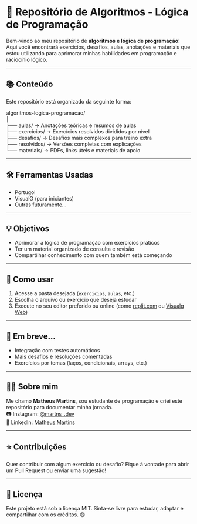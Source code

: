 # 🧠 Repositório de Algoritmos - Lógica de Programação

Bem-vindo ao meu repositório de **algoritmos e lógica de programação**! Aqui você encontrará exercícios, desafios, aulas, anotações e materiais que estou utilizando para aprimorar minhas habilidades em programação e raciocínio lógico.

---

## 📚 Conteúdo

Este repositório está organizado da seguinte forma:

algoritmos-logica-programacao/ <br>
│ <br>
├── aulas/ → Anotações teóricas e resumos de aulas <br>
├── exercicios/ → Exercícios resolvidos divididos por nível <br>
├── desafios/ → Desafios mais complexos para treino extra <br>
├── resolvidos/ → Versões completas com explicações <br>
└── materiais/ → PDFs, links úteis e materiais de apoio <br>


---

## 🛠️ Ferramentas Usadas

- Portugol
- VisualG (para iniciantes)
- Outras futuramente...

---

## 💡 Objetivos

- Aprimorar a lógica de programação com exercícios práticos
- Ter um material organizado de consulta e revisão
- Compartilhar conhecimento com quem também está começando

---

## 🚀 Como usar

1. Acesse a pasta desejada (`exercicios`, `aulas`, etc.)
2. Escolha o arquivo ou exercício que deseja estudar
3. Execute no seu editor preferido ou online (como [replit.com](https://replit.com/) ou [Visualg Web](https://visualgo.net))

---

## 📌 Em breve...

- Integração com testes automáticos
- Mais desafios e resoluções comentadas
- Exercícios por temas (laços, condicionais, arrays, etc.)

---

## 🙋‍♂️ Sobre mim

Me chamo **Matheus Martins**, sou estudante de programação e criei este repositório para documentar minha jornada.  
📷 Instagram: [@martns_.dev](https://instagram.com/martns_.dev)  
💼 LinkedIn: [Matheus Martins](https://www.linkedin.com/in/matheusmartns)


---

## ⭐ Contribuições

Quer contribuir com algum exercício ou desafio? Fique à vontade para abrir um Pull Request ou enviar uma sugestão!

---

## 📎 Licença

Este projeto está sob a licença MIT. Sinta-se livre para estudar, adaptar e compartilhar com os créditos. 😄
